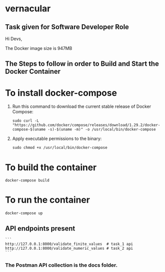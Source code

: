 # vernacular
## Task given for Software Developer Role

Hi Devs,

The Docker image size is 947MB

## The Steps to follow in order to Build and Start the Docker Container

# To install docker-compose

1. Run this command to download the current stable release of Docker Compose:
    ```
    sudo curl -L "https://github.com/docker/compose/releases/download/1.29.2/docker-compose-$(uname -s)-$(uname -m)" -o /usr/local/bin/docker-compose
    ```
2. Apply executable permissions to the binary:
    ```
    sudo chmod +x /usr/local/bin/docker-compose
    ```

# To build the container

```
docker-compose build
```

# To run the container

```
docker-compose up
```

## API endpoints present

    ```
    http://127.0.0.1:8000/validate_finite_values  # task_1 api
    http://127.0.0.1:8000/validate_numeric_values # task_2 api
    ```
### The Postman API collection is the docs folder.